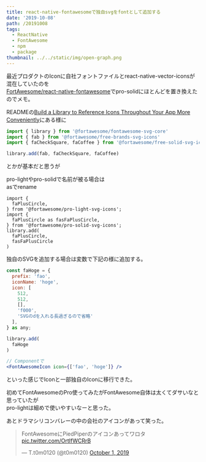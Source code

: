 ```yaml
---
title: react-native-fontawesomeで独自svgをfontとして追加する
date: '2019-10-08'
path: /20191008
tags:
  - ReactNative
  - FontAwesome
  - npm
  - package
thumbnail: ../../static/img/open-graph.png
---
```

最近プロダクトのIconに自社フォントファイルとreact-native-vector-iconsが混在していたのを\
[FortAwesome/react-native-fontawesome](https://github.com/FortAwesome/react-native-fontawesome)でpro-solidにほとんどを置き換えたのでメモ。

READMEの[Build a Library to Reference Icons Throughout Your App More Conveniently](https://github.com/FortAwesome/react-native-fontawesome#build-a-library-to-reference-icons-throughout-your-app-more-conveniently)にある様に

```js
import { library } from '@fortawesome/fontawesome-svg-core'
import { fab } from '@fortawesome/free-brands-svg-icons'
import { faCheckSquare, faCoffee } from '@fortawesome/free-solid-svg-icons'

library.add(fab, faCheckSquare, faCoffee)
```

とかが基本だと思うが

pro-lightやpro-solidで名前が被る場合は\
asでrename

```
import {
  faPlusCircle,
} from '@fortawesome/pro-light-svg-icons';
import {
  faPlusCircle as fasFaPlusCircle,
} from '@fortawesome/pro-solid-svg-icons';
library.add(
  faPlusCircle,
  fasFaPlusCircle
)
```

独自のSVGを追加する場合は変数で下記の様に追加する。

```jsx
const faHoge = {
  prefix: 'fao',
  iconName: 'hoge',
  icon: [
    512,
    512,
    [],
    'f000',
    'SVGのdを入れる長過ぎるので省略'
  ],
} as any;

library.add(
  faHoge
)

// Componentで
<FontAwesomeIcon icon={['fao', 'hoge']} />
```

といった感じでIconと一部独自のIconに移行できた。

初めてFontAwesomeのPro使ってみたがFontAwesome自体は太くてダサいなと思っていたが\
pro-lightは細めで使いやすいなーと思った。

あとドラマシリコンバレーの中の会社のアイコンがあって笑った。

<blockquote class="twitter-tweet"><p lang="ja" dir="ltr">FontAwesomeにPiedPiperのアイコンあってワロタ <a href="https://t.co/OrtIfWCRrB">pic.twitter.com/OrtIfWCRrB</a></p>&mdash; T.t0m0120 (@t0m0120) <a href="https://twitter.com/t0m0120/status/1178943773151256576?ref_src=twsrc%5Etfw">October 1, 2019</a></blockquote> <script async src="https://platform.twitter.com/widgets.js" charset="utf-8"></script>
